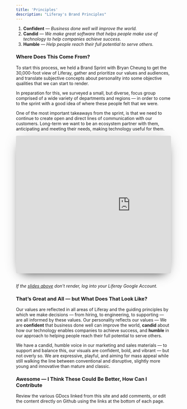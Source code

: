 ```yaml
---
title: 'Principles'
description: "Liferay's Brand Principles"
---
```


1.  **Confident** &mdash; _Business done well will improve the world._
1.  **Candid** &mdash; _We make great software that helps people make use of technology to help companies achieve success._
1.  **Humble** &mdash; _Help people reach their full potential to serve others._

### Where Does This Come From?

To start this process, we held a Brand Sprint with Bryan Cheung to get the 30,000-foot view of Liferay, gather and prioritize our values and audiences, and translate subjective concepts about personality into some objective qualities that we can start to render.

In preparation for this, we surveyed a small, but diverse, focus group comprised of a wide variety of departments and regions &mdash; in order to come to the sprint with a good idea of where these people felt that we were.

One of the most important takeaways from the sprint, is that we need to continue to create open and direct lines of communication with our customers. Long-term we want to be an ecosystem partner with them, anticipating and meeting their needs, making technology useful for them.

<div style="height: 446px; margin-bottom: 2rem; overflow: hidden; margin-left: 0px; max-width: 816px; width: 100%; box-shadow: 0 0.2rem 3rem -1rem rgba(0, 0, 0, 0.3), 0 1rem 2rem -1.25rem rgba(0, 0, 0, 0.8); border-radius: 4px;">
    <iframe src="https://docs.google.com/a/liferay.com/presentation/d/e/2PACX-1vQFO-HEjBi2juBAEw6aqRutC1W9WOEnvfmrT606jRaEmxV2dfvX_s-CevAgK1T6Z422BPbdFszhJmtS/embed?start=false&loop=false&delayms=3000" frameborder="0"  width="742" height="447" allowfullscreen={true} mozallowfullscreen={true} webkitallowfullscreen={true}></iframe>
</div>

_If the [slides above](https://docs.google.com/presentation/d/1wG5cn9-guNCskiIlMM95JwqtgtZEzYIsi7gPNCZmqXo/edit?usp=sharing) don't render, log into your Liferay Google Account._

### That’s Great and All — but What Does That Look Like?

Our values are reflected in all areas of Liferay and the guiding principles by which we make decisions — from hiring, to engineering, to supporting — are all informed by these values. Our personality reflects our values — We are **confident** that business done well can improve the world, **candid** about how our technology enables companies to achieve success, and **humble** in our approach to helping people reach their full potential to serve others.

We have a candid, humble voice in our marketing and sales materials — to support and balance this, our visuals are confident, bold, and vibrant — but not overly so. We are expressive, playful, and aiming for mass appeal while still walking the line between conventional and disruptive, slightly more young and innovative than mature and classic.

### Awesome — I Think These Could Be Better, How Can I Contribute

Review the various GDocs linked from this site and add comments, or edit the content directly on Github using the links at the bottom of each page.
